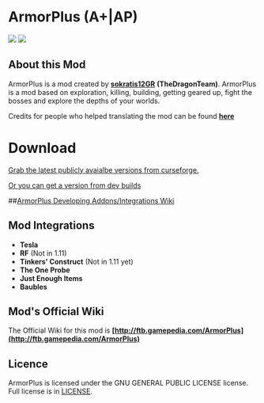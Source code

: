 # ArmorPlus (A+|AP)
[![](http://cf.way2muchnoise.eu/full_armorplus_downloads.svg)](http://minecraft.curseforge.com/projects/armorplus)
[![](http://cf.way2muchnoise.eu/versions/armorplus.svg)](http://minecraft.curseforge.com/projects/armorplus)

About this Mod
-----------------

ArmorPlus is a mod created by **[sokratis12GR](http://ftb.gamepedia.com/sokratis12GR)** **(TheDragonTeam)**. ArmorPlus is a mod based on exploration, killing, building, getting geared up, fight the bosses and explore the depths of your worlds.

Credits for people who helped translating the mod can be found **[here](https://github.com/TheDragonTeam/ArmorPlus/blob/1.10.2/src/main/resources/assets/armorplus/lang/Credits.md)**

Download
===============
[Grab the latest publicly avaialbe versions from curseforge.](https://minecraft.curseforge.com/projects/armorplus/files)

[Or you can get a version from dev builds](http://fdn.redstone.tech/TheDragonTeam/armorplus/jars/)

##[ArmorPlus Developing Addons/Integrations Wiki](https://github.com/TheDragonTeam/ArmorPlus/wiki)

Mod Integrations
-----------------
* **Tesla**
* **RF** (Not in 1.11)
* **Tinkers' Construct** (Not in 1.11 yet)
* **The One Probe**
* **Just Enough Items**
* **Baubles**

Mod's Official Wiki
-----------------

The Official Wiki for this mod is
**[http://ftb.gamepedia.com/ArmorPlus](http://ftb.gamepedia.com/ArmorPlus)**

Licence
-----------------
ArmorPlus is licensed under the GNU GENERAL PUBLIC LICENSE license. Full license is in [LICENSE](https://github.com/TheDragonTeam/TheDragonLib/blob/master/LICENSE).

